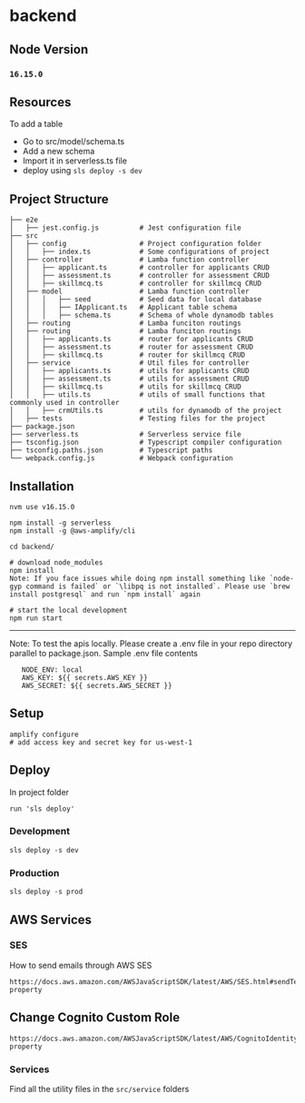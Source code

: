 # backend

## Node Version

### `16.15.0`

## Resources
To add a table
- Go to src/model/schema.ts
- Add a new schema
- Import it in serverless.ts file
- deploy using `sls deploy -s dev`

## Project Structure
```
├── e2e
│   ├── jest.config.js          # Jest configuration file
├── src
│   ├── config                  # Project configuration folder
│   │   ├── index.ts            # Some configurations of project
│   ├── controller              # Lamba function controller
│   │   ├── applicant.ts        # controller for applicants CRUD
│   │   ├── assessment.ts       # controller for assessment CRUD
│   │   ├── skillmcq.ts         # controller for skillmcq CRUD
│   ├── model                   # Lamba function controller
│   │   │   ├── seed            # Seed data for local database
│   │   │   ├── IApplicant.ts   # Applicant table schema
│   │   │   ├── schema.ts       # Schema of whole dynamodb tables
│   ├── routing                 # Lamba funciton routings
│   ├── routing                 # Lamba funciton routings
│   │   ├── applicants.ts       # router for applicants CRUD
│   │   ├── assessment.ts       # router for assessment CRUD
│   │   ├── skillmcq.ts         # router for skillmcq CRUD
│   ├── service                 # Util files for controller
│   │   ├── applicants.ts       # utils for applicants CRUD
│   │   ├── assessment.ts       # utils for assessment CRUD
│   │   ├── skillmcq.ts         # utils for skillmcq CRUD
│   │   ├── utils.ts            # utils of small functions that commonly used in controller
│   │   ├── crmUtils.ts         # utils for dynamodb of the project
│   ├── tests                   # Testing files for the project
├── package.json
├── serverless.ts               # Serverless service file
├── tsconfig.json               # Typescript compiler configuration
├── tsconfig.paths.json         # Typescript paths
└── webpack.config.js           # Webpack configuration
```

## Installation

```
nvm use v16.15.0

npm install -g serverless
npm install -g @aws-amplify/cli

cd backend/

# download node_modules
npm install
Note: If you face issues while doing npm install something like `node-gyp command is failed` or `\libpq is not installed`. Please use `brew install postgresql` and run `npm install` again 

# start the local development
npm run start
```
 --------------
 Note: To test the apis locally. Please create a .env file in your repo directory parallel to package.json. Sample .env file contents

 ```
    NODE_ENV: local
    AWS_KEY: ${{ secrets.AWS_KEY }}
    AWS_SECRET: ${{ secrets.AWS_SECRET }}
 ```
## Setup

```
amplify configure
# add access key and secret key for us-west-1
```

## Deploy

In project folder
```
run 'sls deploy'
```

### Development

`sls deploy -s dev`

### Production

`sls deploy -s prod`

## AWS Services

### SES

How to send emails through AWS SES
```
https://docs.aws.amazon.com/AWSJavaScriptSDK/latest/AWS/SES.html#sendTemplatedEmail-property
```

## Change Cognito Custom Role

```
https://docs.aws.amazon.com/AWSJavaScriptSDK/latest/AWS/CognitoIdentityServiceProvider.html#adminUpdateUserAttributes-property
```

### Services

Find all the utility files in the `src/service` folders
